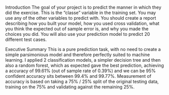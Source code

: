 Introduction
The goal of your project is to predict the manner in which they did the exercise. This is the “classe” variable in the training set. You may use any of the other variables to predict with. You should create a report describing how you built your model, how you used cross validation, what you think the expected out of sample error is, and why you made the choices you did. You will also use your prediction model to predict 20 different test cases.

Executive Summary
This is a pure prediction task, with no need to create a simple parsimonious model and therefore perfectly suited to machine learning. I applied 2 classification models, a simpler decision tree and then also a random forest, which as expected gave the best prediction, achieving a accuracy of 99.61% (out of sample rate of 0.39%) and we can be 95% confident accuracy sits between 99.4% and 99.77%. Measurement of accuracy is based on taking a 75% / 25% split of the original testing data, training on the 75% and validating against the remaining 25%.
